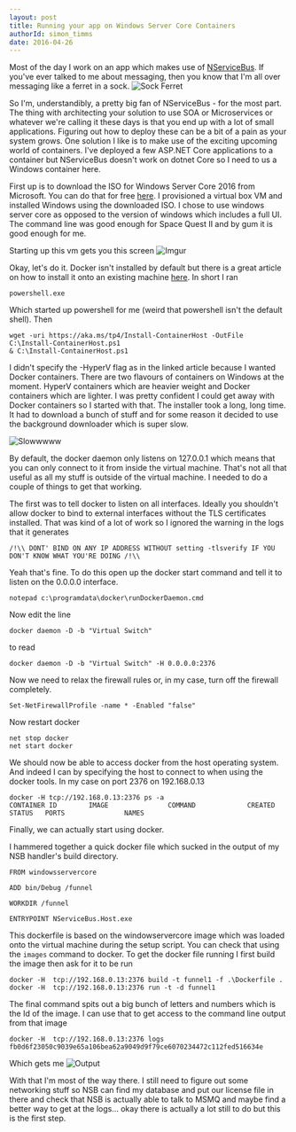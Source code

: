 ```yaml
---
layout: post
title: Running your app on Windows Server Core Containers
authorId: simon_timms
date: 2016-04-26
---
```

Most of the day I work on an app which makes use of [NServiceBus](http://particular.net/). If you've ever talked to me about messaging, then you know that I'm all over messaging like a ferret in a sock. 
![Sock Ferret](http://i.imgur.com/oglJADJ.png)

So I'm, understandibly, a pretty big fan of NServiceBus - for the most part. The thing with architecting your solution to use SOA or Microservices or whatever we're calling it these days is that you end up with a lot of small applications. Figuring out how to deploy these can be a bit of a pain as your system grows. One solution I like is to make use of the exciting upcoming world of containers. I've deployed a few ASP.NET Core applications to a container but NServiceBus doesn't work on dotnet Core so I need to us a Windows container here.

First up is to download the ISO for Windows Server Core 2016 from Microsoft. You can do that for free [here](https://www.microsoft.com/en-us/server-cloud/products/windows-server-2016/).  I provisioned a virtual box VM and installed Windows using the downloaded ISO. I chose to use windows server core as opposed to the version of windows which includes a full UI. The command line was good enough for Space Quest II and by gum it is good enough for me. 

Starting up this vm gets you this screen
![Imgur](http://i.imgur.com/jvEsdMU.png)

Okay, let's do it. Docker isn't installed by default but there is a great article on how to install it onto an existing machine [here](https://msdn.microsoft.com/virtualization/windowscontainers/quick_start/inplace_setup). In short I ran

`powershell.exe` 

Which started up powershell for me (weird that powershell isn't the default shell). Then 

```
wget -uri https://aka.ms/tp4/Install-ContainerHost -OutFile C:\Install-ContainerHost.ps1
& C:\Install-ContainerHost.ps1
```
I didn't specify the -HyperV flag as in the linked article because I wanted Docker containers. There are two flavours of containers on Windows at the moment. HyperV containers which are heavier weight and Docker containers which are lighter. I was pretty confident I could get away with Docker containers so I started with that. The installer took a long, long time. It had to download a bunch of stuff and for some reason it decided to use the background downloader which is super slow. 

![Slowwwww](http://i.imgur.com/3ce2GpA.png)

By default, the docker daemon only listens on 127.0.0.1 which means that you can only connect to it from inside the virtual machine. That's not all that useful as all my stuff is outside of the virtual machine. I needed to do a couple of things to get that working.

The first was to tell docker to listen on all interfaces. Ideally you shouldn't allow docker to bind to external interfaces without the TLS certificates installed. That was kind of a lot of work so I ignored the warning in the logs that it generates 

```
/!\\ DONT' BIND ON ANY IP ADDRESS WITHOUT setting -tlsverify IF YOU DON'T KNOW WHAT YOU'RE DOING /!\\
```
Yeah that's fine. To do this open up the docker start command and tell it to listen on the 0.0.0.0 interface. 

```
notepad c:\programdata\docker\runDockerDaemon.cmd
```

Now edit the line 

```
docker daemon -D -b "Virtual Switch"
```
to read 
```
docker daemon -D -b "Virtual Switch" -H 0.0.0.0:2376
```

Now we need to relax the firewall rules or, in my case, turn off the firewall completely. 

```
Set-NetFirewallProfile -name * -Enabled "false"
```

Now restart docker 
```
net stop docker
net start docker
```
We should now be able to access docker from the host operating system. And indeed I can by specifying the host to connect to when using the docker tools. In my case on port 2376 on 192.168.0.13

```
docker -H tcp://192.168.0.13:2376 ps -a
CONTAINER ID        IMAGE               COMMAND             CREATED             STATUS   PORTS               NAMES
```
 
Finally, we can actually start using docker.
 
 I hammered together a quick docker file which sucked in the output of my NSB handler's build directory. 

```
FROM windowsservercore

ADD bin/Debug /funnel

WORKDIR /funnel

ENTRYPOINT NServiceBus.Host.exe
```
This dockerfile is based on the windowservercore image which was loaded onto the virtual machine during the setup script. You can check that using the `images` command to docker. To get the docker file running I first build the image then ask for it to be run

```
docker -H  tcp://192.168.0.13:2376 build -t funnel1 -f .\Dockerfile .
docker -H  tcp://192.168.0.13:2376 run -t -d funnel1
```

The final command spits out a big bunch of letters and numbers which is the Id of the image. I can use that to get access to the command line output from that image

```
docker -H  tcp://192.168.0.13:2376 logs fb0d6f23050c9039e65a106bea62a9049d9f79ce6070234472c112fed516634e
```

Which gets me
![Output](http://i.imgur.com/Asbigge.png)

With that I'm most of the way there. I still need to figure out some networking stuff so NSB can find my database and put our license file in there and check that NSB is actually able to talk to MSMQ and maybe find a better way to get at the logs... okay there is actually a lot still to do but this is the first step.

